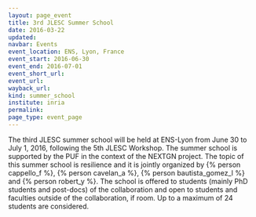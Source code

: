 ```yaml
---
layout: page_event
title: 3rd JLESC Summer School
date: 2016-03-22
updated:
navbar: Events
event_location: ENS, Lyon, France
event_start: 2016-06-30
event_end: 2016-07-01
event_short_url:
event_url: 
wayback_url: 
kind: summer_school
institute: inria
permalink:
page_type: event_page
---
```


The third JLESC summer school will be held at ENS-Lyon from June 30 to July 1, 2016, following the 5th JLESC Workshop.
The summer school is supported by the PUF in the context of the NEXTGN project.
The topic of this summer school is resilience and it is jointly organized by {% person cappello_f %}, {% person cavelan_a %}, {% person bautista_gomez_l %} and {% person robert_y %}.
The school is offered to students (mainly PhD students and post-docs) of the collaboration and open
to students and faculties outside of the collaboration, if room.
Up to a maximum of 24 students are considered.

